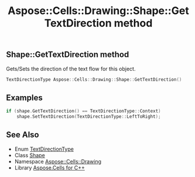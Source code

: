 ﻿---
title: Aspose::Cells::Drawing::Shape::GetTextDirection method
linktitle: GetTextDirection
second_title: Aspose.Cells for C++ API Reference
description: 'Aspose::Cells::Drawing::Shape::GetTextDirection method. Gets/Sets the direction of the text flow for this object in C++.'
type: docs
weight: 17700
url: /cpp/aspose.cells.drawing/shape/gettextdirection/
---
## Shape::GetTextDirection method


Gets/Sets the direction of the text flow for this object.

```cpp
TextDirectionType Aspose::Cells::Drawing::Shape::GetTextDirection()
```


## Examples


```cpp
if (shape.GetTextDirection() == TextDirectionType::Context)
    shape.SetTextDirection(TextDirectionType::LeftToRight);
```

## See Also

* Enum [TextDirectionType](../../../aspose.cells/textdirectiontype/)
* Class [Shape](../)
* Namespace [Aspose::Cells::Drawing](../../)
* Library [Aspose.Cells for C++](../../../)
